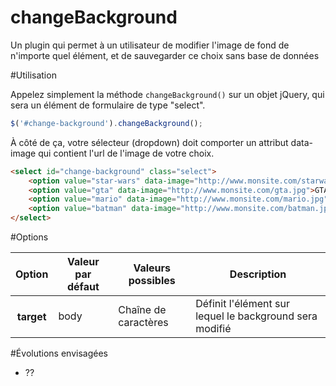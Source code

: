 changeBackground
=======================

Un plugin qui permet à un utilisateur de modifier l'image de fond de n'importe quel élément, et de sauvegarder ce choix sans base de données

#Utilisation

Appelez simplement la méthode <code>changeBackground()</code> sur un objet jQuery, qui sera un élément de formulaire de type "select".
```javascript
$('#change-background').changeBackground();
```

À côté de ça, votre sélecteur (dropdown) doit comporter un attribut data-image qui contient l'url de l'image de votre choix.

```html
<select id="change-background" class="select">
	<option value="star-wars" data-image="http://www.monsite.com/starwars.jpg">Star Wars</option>
	<option value="gta" data-image="http://www.monsite.com/gta.jpg">GTA</option>
	<option value="mario" data-image="http://www.monsite.com/mario.jpg">Mario</option>
	<option value="batman" data-image="http://www.monsite.com/batman.jpg">Batman</option>
</select>
```

#Options
<table>
	<thead>
		<tr>
			<th>Option</th>
			<th>Valeur par défaut</th>
			<th>Valeurs possibles</th>
			<th>Description</th>
		</tr>
	</thead>
	<tbody>
		<tr>
			<th>target</th>
			<td>body</td>
			<td>Chaîne de caractères</td>
			<td>Définit l'élément sur lequel le background sera modifié</td>
		</tr>
	</tbody>
</table>

#Évolutions envisagées
* ??
